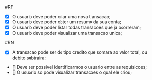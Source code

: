 #RF

- [x] O usuario deve poder criar uma nova transacao;
- [x] O usuario deve poder obter um resumo da sua conta;
- [x] O usuario deve poder listar todas transacoes que ja ocorreram;
- [x] O usuario deve poder visualizar uma transacao unica;

#RN

- [x] A transacao pode ser do tipo credito que somara ao valor total, ou debito subtraira;
- [] Deve ser possivel identificarmos o usuario entre as requisicoes;
- [] O usuario so pode visualizar transacoes o qual ele criou;